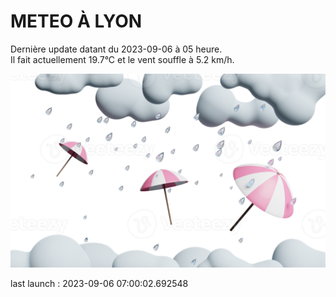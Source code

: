 # METEO À LYON

Dernière update datant du 2023-09-06 à 05 heure.  
Il fait actuellement 19.7°C et le vent souffle à 5.2 km/h.      

![](./.github/rain.png)

last launch : 2023-09-06 07:00:02.692548
